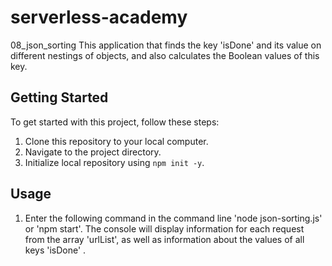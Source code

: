 # serverless-academy

08_json_sorting
This application that finds the key 'isDone' and its value on different nestings of objects, and also calculates the Boolean values ​​of this key.

## Getting Started

To get started with this project, follow these steps:

1. Clone this repository to your local computer.
2. Navigate to the project directory.
3. Initialize local repository using `npm init -y`.

## Usage

1. Enter the following command in the command line 'node json-sorting.js' or 'npm start'. The console will display information for each request from the array 'urlList', as well as information about the values ​​of all keys 'isDone' .



